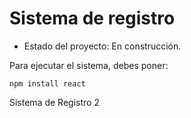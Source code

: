 <h1>Sistema de registro</h1>

- Estado del proyecto: En construcción.


Para ejecutar el sistema, debes poner:

```npm install react```

Sistema de Registro 2
